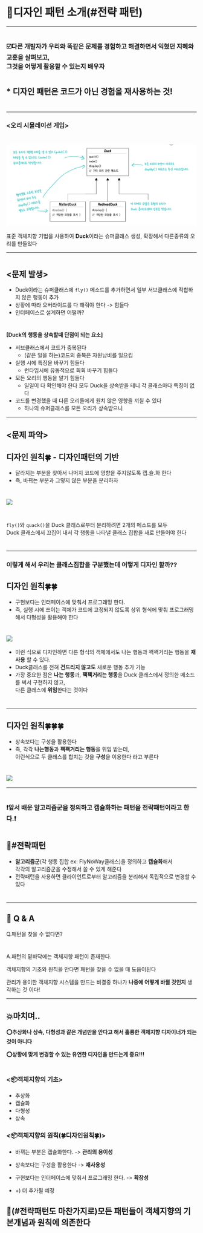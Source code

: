 # 💈디자인 패턴 소개(#전략 패턴)  
***
#
### ☑️다른 개발자가 우리와 똑같은 문제를 경험하고 해결하면서 익혔던 지혜와 교훈을 살펴보고,<br> 그것을 어떻게 활용할 수 있는지 배우자
# 
## * 디자인 패턴은 코드가 아닌 경험을 재사용하는 것!
#

-----------------------------
### <오리 시뮬레이션 게임>
#
<img src="imagefile/KakaoTalk_Photo_2022-07-08-02-18-48.jpeg">

표준 객체지향 기법을 사용하여 **Duck**이라는 슈퍼클래스 생성, 확장해서 다른종류의 오리를 만들었다

--------------------------------------
#
## <문제 발생>

- Duck이라는 슈퍼클래스에 `fly()` 메소드를 추가하면서 
일부 서브클래스에 적합하지 않은 행동이 추가
- 상황에 따라 오버라이드를 다 해줘야 한다 -> 힘들다
- 인터페이스로 설계하면 어떨까?
#
__[Duck의 행동을 상속할때 단점이 되는 요소]__

- 서브클래스에서 코드가 중복된다
  - (같은 일을 하는)코드의 중복은 자원낭비를 일으킴
- 실행 시에 특징을 바꾸기 힘들다
  - 런타임시에 유동적으로 휙휙 바꾸기 힘들다
- 모든 오리의 행동을 알기 힘들다
  - 일일이 다 확인해야 한다 모두 Duck을 상속받을 테니 각 클래스마다 특징이 없다
- 코드를 변경했을 때 다른 오리들에게 원치 않은 영향을 끼칠 수 있다
  - 하나의 슈퍼클래스를 모든 오리가 상속받으니

---------------

## <문제 파악>
## 디자인 원칙🍀 - 디자인패턴의 기반
- 달라지는 부분을 찾아서 나머지 코드에 영향을 주지않도록 캡.슐.화 한다
- 즉, 바뀌는 부분과 그렇지 않은 부분을 분리하자
#
<img src="/Users/yoonjuho/Design-Pattern/Chapter01(디자인 패턴 소개와 전략패턴)/imagefile/KakaoTalk_Photo_2022-07-08-02-56-28.jpeg">

#
`fly()`와 `quack()`을 Duck 클래스로부터 분리하려면 2개의 메소드를 모두 <br>Duck 클래스에서 끄집어 내서 각 행동을
나타낼 클래스 집합을 새로 만들어야 한다
#

---------------------------
### 이렇게 해서 우리는 클래스집합을 구분했는데 어떻게 디자인 할까??


## 디자인 원칙🍀🍀

- 구현보다는 인터페이스에 맞춰서 프로그래밍 한다.
- 즉, 실행 시에 쓰이는 객체가 코드에 고정되지 않도록 상위 형식에 맞춰 프로그래밍해서 다형성을 활용해야 한다
#
<img src="/Users/yoonjuho/Design-Pattern/Chapter01(디자인 패턴 소개와 전략패턴)/imagefile/KakaoTalk_Photo_2022-07-08-03-06-46.jpeg">

- 이런 식으로 디자인하면 다른 형식의 객체에서도 나는 행동과 꽥꽥거리는 행동을 **재사용** 할 수 있다.
- Duck클래스를 전혀 **건드리지 않고도** 새로운 행동 추가 가능
- 가장 중요한 점은 **나는 행동**과, **꽥꽥거리는 행동**을 Duck 클래스에서 정의한 메소드를 써서 구현하지 않고,<br> 다른 클래스에
**위임**한다는 것이다
#

------------------
## 디자인 원칙🍀🍀🍀
- 상속보다는 구성을 활용한다
- 즉, 각각 **나는행동**과 **꽥꽥거리는 행동**을 위임 받는데,<br> 이런식으로 두 클래스를 합치는 것을 **구성**을 이용한다 라고 부른다
#
<img src="/Users/yoonjuho/Design-Pattern/Chapter01(디자인 패턴 소개와 전략패턴)/imagefile/KakaoTalk_Photo_2022-07-08-04-12-14.jpeg">

-------------------
#
### ❗️앞서 배운 알고리즘군을 정의하고 캡슐화하는 패턴을 전략패턴이라고 한다.❗️
#
## 🏴#전략패턴
- **알고리즘군**(각 행동 집합 ex: FlyNoWay클래스)을 정의하고 **캡슐화**해서 <br> 각각의 알고리즘군을 수정해서 쓸 수 있게 해준다
- 전략패턴을 사용하면 클라이언트로부터 알고리즘을 분리해서 독립적으로 변경할 수 있다
#

------------------------
## 🔎 Q & A

Q.패턴을 찾을 수 없다면?
#
A.패턴의 밑바닥에는 객체지향 패턴이 존재한다.

객체지향의 기초와 원칙을 
안다면 패턴을 찾을 수 없을 때 도움이된다 

관리가 용이한 객체지향 시스템을 만드는 비결중 하나가 **나중에 어떻게 바뀔 것인지** 생각하는 것 이다!

-----------------------
## 💥마치며..
__⭕️추상화나 상속, 다형성과 같은 개념만을 안다고 해서 훌륭한 객체지향 디자이너가 되는것이 아니다__

__⭕상황에 맞게 변경할 수 있는 **유연한** 디자인을 만드는게 중요!!!__
#
### <📦객체지향의 기초>
- 추상화
- 캡슐화
- 다형성
- 상속




### <📦객체지향의 원칙(🍀디자인원칙🍀)>
- 바뀌는 부분은 캡슐화한다. -> **관리의 용이성**
- 상속보다는 구성을 활용한다 -> **재사용성**
- 구현보다는 인터페이스에 맞춰서 프로그래밍 한다. -> **확장성**
  
- +) 더 추가될 예정

## 🔑(#전략패턴도 마찬가지로)모든 패턴들이 객체지향의 기본개념과 원칙에 의존한다
